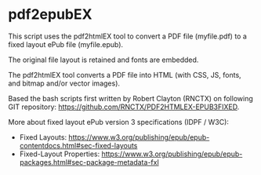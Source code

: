 # pdf2epubEX

This script uses the pdf2htmlEX tool to convert a PDF file (myfile.pdf) to a fixed layout ePub file (myfile.epub).

The original file layout is retained and fonts are embedded.

The pdf2htmlEX tool converts a PDF file into HTML (with CSS, JS, fonts, and bitmap and/or vector images).

Based the bash scripts first written by Robert Clayton (RNCTX) on following GIT repository: https://github.com/RNCTX/PDF2HTMLEX-EPUB3FIXED.

More about fixed layout ePub version 3 specifications (IDPF / W3C):

- Fixed Layouts: https://www.w3.org/publishing/epub/epub-contentdocs.html#sec-fixed-layouts
- Fixed-Layout Properties: https://www.w3.org/publishing/epub/epub-packages.html#sec-package-metadata-fxl

